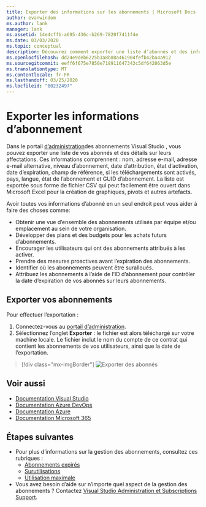 ```yaml
---
title: Exporter des informations sur les abonnements | Microsoft Docs
author: evanwindom
ms.author: lank
manager: lank
ms.assetid: 14e4cffb-a695-436c-b269-7820f7411f4e
ms.date: 03/03/2020
ms.topic: conceptual
description: Découvrez comment exporter une liste d’abonnés et des informations de leurs attributions d’abonnement.
ms.openlocfilehash: dd24e9deb6225b3a8b88a461904fefb42ba4a912
ms.sourcegitcommit: eeff6f675e7850e718911647343c5df642063d5e
ms.translationtype: MT
ms.contentlocale: fr-FR
ms.lasthandoff: 03/25/2020
ms.locfileid: "80232497"
---
```

# <a name="export-subscription-information"></a>Exporter les informations d’abonnement
Dans le portail [d’administration](https://manage.visualstudio.com)des abonnements Visual Studio , vous pouvez exporter une liste de vos abonnés et des détails sur leurs affectations. Ces informations comprennent : nom, adresse e-mail, adresse e-mail alternative, niveau d’abonnement, date d’attribution, état d’activation, date d’expiration, champ de référence, si les téléchargements sont activés, pays, langue, état de l’abonnement et GUID d’abonnement.  La liste est exportée sous forme de fichier CSV qui peut facilement être ouvert dans Microsoft Excel pour la création de graphiques, pivots et autres artefacts.

Avoir toutes vos informations d’abonné en un seul endroit peut vous aider à faire des choses comme:
- Obtenir une vue d’ensemble des abonnements utilisés par équipe et/ou emplacement au sein de votre organisation.
- Développer des plans et des budgets pour les achats futurs d’abonnements. 
- Encourager les utilisateurs qui ont des abonnements attribués à les activer.
- Prendre des mesures proactives avant l’expiration des abonnements.  
- Identifier où les abonnements peuvent être suralloués. 
- Attribuez les abonnements à l’aide de l’ID d’abonnement pour contrôler la date d’expiration de vos abonnés sur leurs abonnements. 

## <a name="export-your-subscriptions"></a>Exporter vos abonnements
Pour effectuer l’exportation :
1. Connectez-vous au [portail d’administration](https://manage.visualstudio.com).
2. Sélectionnez l’onglet **Exporter** : le fichier est alors téléchargé sur votre machine locale. Le fichier inclut le nom du compte de ce contrat qui contient les abonnements de vos utilisateurs, ainsi que la date de l’exportation.
> [!div class="mx-imgBorder"]
> ![Exporter des abonnés](_img/exporting-subscriptions/exporting-subscriptions.png)

## <a name="see-also"></a>Voir aussi
- [Documentation Visual Studio](https://docs.microsoft.com/visualstudio/)
- [Documentation Azure DevOps](https://docs.microsoft.com/azure/devops/)
- [Documentation Azure](https://docs.microsoft.com/azure/)
- [Documentation Microsoft 365](https://docs.microsoft.com/microsoft-365/)

## <a name="next-steps"></a>Étapes suivantes
- Pour plus d’informations sur la gestion des abonnements, consultez ces rubriques :
    - [Abonnements expirés](handle-expired-license.md)
    - [Surutilisations](handle-overclaimed-license.md)
    - [Utilisation maximale](maximum-usage.md)
- Vous avez besoin d’aide sur n’importe quel aspect de la gestion des abonnements ?  Contactez [Visual Studio Administration et Subscriptions Support](https://visualstudio.microsoft.com/support/support-overview-vs).


